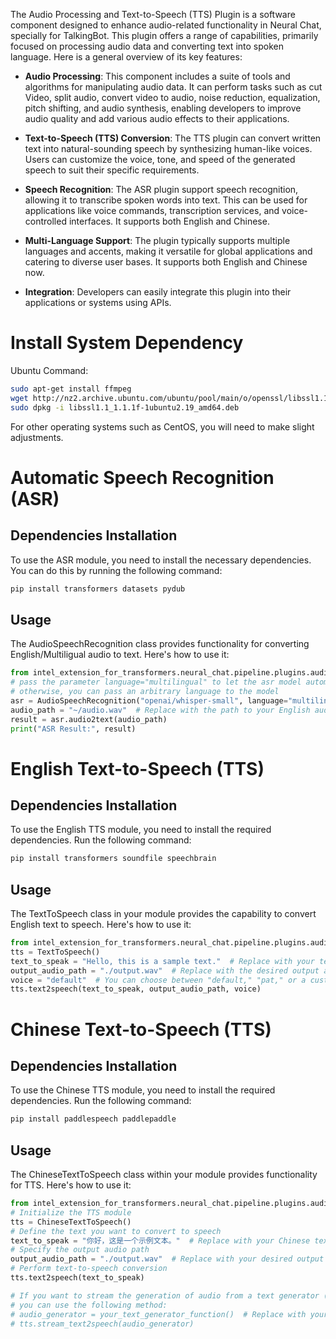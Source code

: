The Audio Processing and Text-to-Speech (TTS) Plugin is a software component designed to enhance audio-related functionality in Neural Chat, specially for TalkingBot. This plugin offers a range of capabilities, primarily focused on processing audio data and converting text into spoken language. Here is a general overview of its key features:

- **Audio Processing**: This component includes a suite of tools and algorithms for manipulating audio data. It can perform tasks such as cut Video, split audio, convert video to audio, noise reduction, equalization, pitch shifting, and audio synthesis, enabling developers to improve audio quality and add various audio effects to their applications.

- **Text-to-Speech (TTS) Conversion**: The TTS plugin can convert written text into natural-sounding speech by synthesizing human-like voices. Users can customize the voice, tone, and speed of the generated speech to suit their specific requirements.

- **Speech Recognition**: The ASR plugin support speech recognition, allowing it to transcribe spoken words into text. This can be used for applications like voice commands, transcription services, and voice-controlled interfaces. It supports both English and Chinese.

- **Multi-Language Support**: The plugin typically supports multiple languages and accents, making it versatile for global applications and catering to diverse user bases. It supports both English and Chinese now.

- **Integration**: Developers can easily integrate this plugin into their applications or systems using APIs.


# Install System Dependency

Ubuntu Command:
```bash
sudo apt-get install ffmpeg
wget http://nz2.archive.ubuntu.com/ubuntu/pool/main/o/openssl/libssl1.1_1.1.1f-1ubuntu2.19_amd64.deb
sudo dpkg -i libssl1.1_1.1.1f-1ubuntu2.19_amd64.deb
```

For other operating systems such as CentOS, you will need to make slight adjustments.

# Automatic Speech Recognition (ASR)

## Dependencies Installation

To use the ASR module, you need to install the necessary dependencies. You can do this by running the following command:

```bash
pip install transformers datasets pydub
```

## Usage

The AudioSpeechRecognition class provides functionality for converting English/Multiligual audio to text. Here's how to use it:

```python
from intel_extension_for_transformers.neural_chat.pipeline.plugins.audio import AudioSpeechRecognition
# pass the parameter language="multilingual" to let the asr model automatically detect language
# otherwise, you can pass an arbitrary language to the model
asr = AudioSpeechRecognition("openai/whisper-small", language="multilingual", device=self.device)
audio_path = "~/audio.wav"  # Replace with the path to your English audio file (supports MP3 and WAV)
result = asr.audio2text(audio_path)
print("ASR Result:", result)
```


# English Text-to-Speech (TTS)

## Dependencies Installation

To use the English TTS module, you need to install the required dependencies. Run the following command:

```bash
pip install transformers soundfile speechbrain
```

## Usage

The TextToSpeech class in your module provides the capability to convert English text to speech. Here's how to use it:

```python
from intel_extension_for_transformers.neural_chat.pipeline.plugins.audio import TextToSpeech
tts = TextToSpeech()
text_to_speak = "Hello, this is a sample text."  # Replace with your text
output_audio_path = "./output.wav"  # Replace with the desired output audio path
voice = "default"  # You can choose between "default," "pat," or a custom voice
tts.text2speech(text_to_speak, output_audio_path, voice)
```

# Chinese Text-to-Speech (TTS)

## Dependencies Installation

To use the Chinese TTS module, you need to install the required dependencies. Run the following command:

```bash
pip install paddlespeech paddlepaddle
```

## Usage

The ChineseTextToSpeech class within your module provides functionality for TTS. Here's how to use it:

```python
from intel_extension_for_transformers.neural_chat.pipeline.plugins.audio import ChineseTextToSpeech
# Initialize the TTS module
tts = ChineseTextToSpeech()
# Define the text you want to convert to speech
text_to_speak = "你好，这是一个示例文本。"  # Replace with your Chinese text
# Specify the output audio path
output_audio_path = "./output.wav"  # Replace with your desired output audio path
# Perform text-to-speech conversion
tts.text2speech(text_to_speak)

# If you want to stream the generation of audio from a text generator (e.g., a language model),
# you can use the following method:
# audio_generator = your_text_generator_function()  # Replace with your text generator
# tts.stream_text2speech(audio_generator)
```
